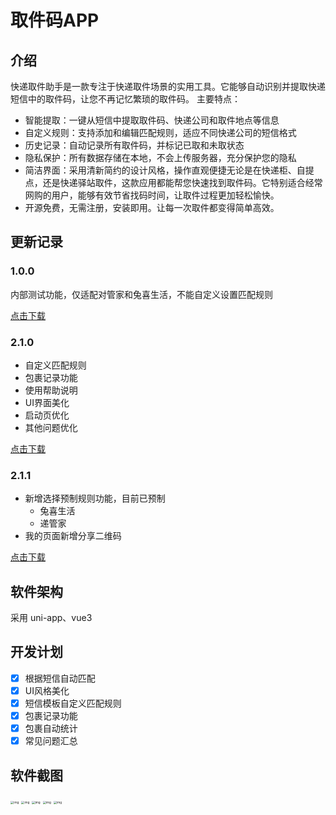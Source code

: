 # 取件码APP

## 介绍
快递取件助手是一款专注于快递取件场景的实用工具。它能够自动识别并提取快递短信中的取件码，让您不再记忆繁琐的取件码。
主要特点：

- 智能提取：一键从短信中提取取件码、快递公司和取件地点等信息
- 自定义规则：支持添加和编辑匹配规则，适应不同快递公司的短信格式
- 历史记录：自动记录所有取件码，并标记已取和未取状态
- 隐私保护：所有数据存储在本地，不会上传服务器，充分保护您的隐私
- 简洁界面：采用清新简约的设计风格，操作直观便捷无论是在快递柜、自提点，还是快递驿站取件，这款应用都能帮您快速找到取件码。它特别适合经常网购的用户，能够有效节省找码时间，让取件过程更加轻松愉快。
- 开源免费，无需注册，安装即用。让每一次取件都变得简单高效。

## 更新记录

### 1.0.0

内部测试功能，仅适配对管家和兔喜生活，不能自定义设置匹配规则

[点击下载](https://gitee.com/szxio/pick-up-code-app/releases/download/1.0.0/__UNI__6D58568__20250108150232.apk)

### 2.1.0

- 自定义匹配规则
- 包裹记录功能
- 使用帮助说明
- UI界面美化
- 启动页优化
- 其他问题优化

[点击下载](https://gitee.com/szxio/pick-up-code-app/releases/download/2.1.0/__UNI__6D58568__20250114144215.apk)

### 2.1.1

- 新增选择预制规则功能，目前已预制
  - 兔喜生活
  - 递管家
- 我的页面新增分享二维码

[点击下载](https://gitee.com/szxio/pick-up-code-app/releases/download/2.1.1/__UNI__6D58568__20250117144718.apk)

## 软件架构

采用 uni-app、vue3

## 开发计划

- [x] 根据短信自动匹配
- [x] UI风格美化
- [x] 短信模板自定义匹配规则
- [x] 包裹记录功能
- [x] 包裹自动统计
- [x] 常见问题汇总

## 软件截图

<img src="https://szx-bucket1.oss-cn-hangzhou.aliyuncs.com/picgo/73f318d8418170bfdd99f3a1ff23fa1e_compress.jpg" alt="img" style="zoom:33%;" />

<img src="https://szx-bucket1.oss-cn-hangzhou.aliyuncs.com/picgo/0cf200e6238d53b70a6e345ac1796d13_compress.jpg" alt="img" style="zoom:33%;" />

<img src="https://szx-bucket1.oss-cn-hangzhou.aliyuncs.com/picgo/0d0bb34dc030adf6095ba7270afb25a9_compress.jpg" alt="img" style="zoom:33%;" />

<img src="https://szx-bucket1.oss-cn-hangzhou.aliyuncs.com/picgo/4e36110f56e8a5a6c0bd1a88314aa863_compress.jpg" alt="img" style="zoom:33%;" />

<img src="https://szx-bucket1.oss-cn-hangzhou.aliyuncs.com/picgo/4de660a227a4f88ec6266a5f4d7e3ac9_compress.jpg" alt="img" style="zoom:33%;" />

